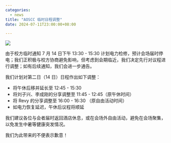 ```yaml
---
categories:
  - news
title: "AOSCC 临时日程调整"
date: 2024-07-11T23:00:00+08:00

---
```

![](/assets/coffee-break/20240623/imgs/aoscc-2024-jlu.png)

由于校方临时通知 7 月 14 日下午 13:30 - 15:30 计划电力检修，预计会场届时停电；我们正积极与校方协商避免影响，但考虑到会期临近，我们决定先行对议程进行调整；如有后续通知，我们会进一步通告。

我们计划对第二日（14 日）日程作出如下调整：

- 将午休后移并延长至 12:45 - 15:30
- 将刘子兴、李成刚的分享调整至 11:45 - 12:45（原午休时间）
- 将 Revy 的分享调整至 16:00 - 16:30 （原自由活动时间）
- 如电力恢复延迟，午休后议程将顺延

我们建议各位与会者届时返回酒店休息，或在会场外自由活动，避免在会场聚集，以免发生中暑等健康突发情况。

我们为此带来的不便表示歉意！
